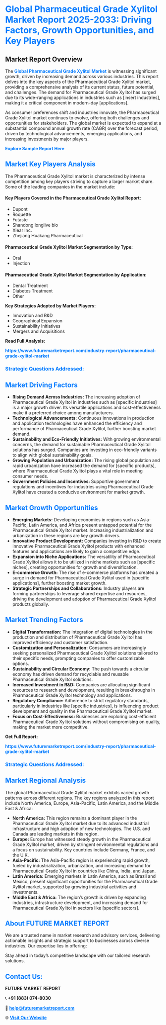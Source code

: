 <h1 style="color: #007BFF;">Global Pharmaceutical Grade Xylitol Market Report 2025-2033: Driving Factors, Growth Opportunities, and Key Players</h1>

<section id="overview">
<h2>Market Report Overview</h2>
<p>The <a href="https://www.futuremarketreport.com/industry-report/pharmaceutical-grade-xylitol-market" style="color: #007BFF; text-decoration: none;"><strong>Global Pharmaceutical Grade Xylitol Market</strong></a> is witnessing significant growth, driven by increasing demand across various industries. This report delves into the key aspects of the Pharmaceutical Grade Xylitol market, providing a comprehensive analysis of its current status, future potential, and challenges. The demand for Pharmaceutical Grade Xylitol has surged due to its wide-ranging applications in industries such as [insert industries], making it a critical component in modern-day [applications].</p>
<p>As consumer preferences shift and industries innovate, the Pharmaceutical Grade Xylitol market continues to evolve, offering both challenges and opportunities for stakeholders. The global market is expected to expand at a substantial compound annual growth rate (CAGR) over the forecast period, driven by technological advancements, emerging applications, and increasing investments by major players.</p>
</section>

<section id="overview">
<p><a href="https://www.futuremarketreport.com/request-sample/reportId=27709" style="color: #007BFF; text-decoration: none;"><strong>Explore Sample Report Here</strong></a></p>
</section>

<section id="key-players">
<h2 style="color: #007BFF;">Market Key Players Analysis</h2>
<p>The Pharmaceutical Grade Xylitol market is characterized by intense competition among key players striving to capture a larger market share. Some of the leading companies in the market include:</p>
<h4>Key Players Covered in the Pharmaceutical Grade Xylitol Report:</h4>
<ul><li>Dupont</li><li>Roquette</li><li>Futaste</li><li>Shandong longlive bio</li><li>Xlear Inc.</li><li>Zhejiang Huakang Pharmaceutical</li></ul>
<h4>Pharmaceutical Grade Xylitol Market Segmentation by Type:</h4>
<ul><li>Oral</li><li>Injection</li></ul>

<h4>Pharmaceutical Grade Xylitol Market Segmentation by Application:</h4>
<ul><li>Dental Treatment</li><li>Diabetes Treatment</li><li>Other</li></ul>
<p><strong>Key Strategies Adopted by Market Players:</strong></p>
<ul>
<li>Innovation and R&D</li>
<li>Geographical Expansion</li>
<li>Sustainability Initiatives</li>
<li>Mergers and Acquisitions</li>
</ul>
</section>

<section>
<p><strong>Read Full Analysis: </strong></p><a href="https://www.futuremarketreport.com/industry-report/pharmaceutical-grade-xylitol-market" style="color: #007BFF; text-decoration: none;"><strong>https://www.futuremarketreport.com/industry-report/pharmaceutical-grade-xylitol-market</strong></a>
<h3 style="color: #007BFF;">Strategic Questions Addressed:</h3>
</section>

<section id="driving-factors">
<h2 style="color: #007BFF;">Market Driving Factors</h2>
<ul>
<li><strong>Rising Demand Across Industries:</strong> The increasing adoption of Pharmaceutical Grade Xylitol in industries such as [specific industries] is a major growth driver. Its versatile applications and cost-effectiveness make it a preferred choice among manufacturers.</li>
<li><strong>Technological Advancements:</strong> Continuous innovations in production and application technologies have enhanced the efficiency and performance of Pharmaceutical Grade Xylitol, further boosting market demand.</li>
<li><strong>Sustainability and Eco-Friendly Initiatives:</strong> With growing environmental concerns, the demand for sustainable Pharmaceutical Grade Xylitol solutions has surged. Companies are investing in eco-friendly variants to align with global sustainability goals.</li>
<li><strong>Growing Population and Urbanization:</strong> The rising global population and rapid urbanization have increased the demand for [specific products], where Pharmaceutical Grade Xylitol plays a vital role in meeting consumer needs.</li>
<li><strong>Government Policies and Incentives:</strong> Supportive government regulations and incentives for industries using Pharmaceutical Grade Xylitol have created a conducive environment for market growth.</li>
</ul>
</section>

<section id="growth-opportunities">
<h2 style="color: #007BFF;">Market Growth Opportunities</h2>
<ul>
<li><strong>Emerging Markets:</strong> Developing economies in regions such as Asia-Pacific, Latin America, and Africa present untapped potential for the Pharmaceutical Grade Xylitol market. Increasing industrialization and urbanization in these regions are key growth drivers.</li>
<li><strong>Innovative Product Development:</strong> Companies investing in R&D to create innovative Pharmaceutical Grade Xylitol products with enhanced features and applications are likely to gain a competitive edge.</li>
<li><strong>Expansion into Niche Applications:</strong> The versatility of Pharmaceutical Grade Xylitol allows it to be utilized in niche markets such as [specific niches], creating opportunities for growth and diversification.</li>
<li><strong>E-commerce Growth:</strong> The rise of e-commerce platforms has created a surge in demand for Pharmaceutical Grade Xylitol used in [specific applications], further boosting market growth.</li>
<li><strong>Strategic Partnerships and Collaborations:</strong> Industry players are forming partnerships to leverage shared expertise and resources, driving the development and adoption of Pharmaceutical Grade Xylitol products globally.</li>
</ul>
</section>

<section id="trending-factors">
<h2 style="color: #007BFF;">Market Trending Factors</h2>
<ul>
<li><strong>Digital Transformation:</strong> The integration of digital technologies in the production and distribution of Pharmaceutical Grade Xylitol has improved efficiency and customer satisfaction.</li>
<li><strong>Customization and Personalization:</strong> Consumers are increasingly seeking personalized Pharmaceutical Grade Xylitol solutions tailored to their specific needs, prompting companies to offer customizable options.</li>
<li><strong>Sustainability and Circular Economy:</strong> The push towards a circular economy has driven demand for recyclable and reusable Pharmaceutical Grade Xylitol solutions.</li>
<li><strong>Increased Investment in R&D:</strong> Companies are allocating significant resources to research and development, resulting in breakthroughs in Pharmaceutical Grade Xylitol technology and applications.</li>
<li><strong>Regulatory Compliance:</strong> Adherence to strict regulatory standards, particularly in industries like [specific industries], is influencing product development and quality in the Pharmaceutical Grade Xylitol market.</li>
<li><strong>Focus on Cost-Effectiveness:</strong> Businesses are exploring cost-efficient Pharmaceutical Grade Xylitol solutions without compromising on quality, making the market more competitive.</li>
</ul>
</section>

<section>
<p><strong>Get Full Report: </strong></p><a href="https://www.futuremarketreport.com/industry-report/pharmaceutical-grade-xylitol-market" style="color: #007BFF; text-decoration: none;"><strong>https://www.futuremarketreport.com/industry-report/pharmaceutical-grade-xylitol-market</strong></a>
<h3 style="color: #007BFF;">Strategic Questions Addressed:</h3>
</section>


<section id="regional-analysis">
<h2 style="color: #007BFF;">Market Regional Analysis</h2>
<p>The global Pharmaceutical Grade Xylitol market exhibits varied growth patterns across different regions. The key regions analyzed in this report include North America, Europe, Asia-Pacific, Latin America, and the Middle East & Africa:</p>
<ul>
<li><strong>North America:</strong> This region remains a dominant player in the Pharmaceutical Grade Xylitol market due to its advanced industrial infrastructure and high adoption of new technologies. The U.S. and Canada are leading markets in this region.</li>
<li><strong>Europe:</strong> Europe has witnessed steady growth in the Pharmaceutical Grade Xylitol market, driven by stringent environmental regulations and a focus on sustainability. Key countries include Germany, France, and the U.K.</li>
<li><strong>Asia-Pacific:</strong> The Asia-Pacific region is experiencing rapid growth, fueled by industrialization, urbanization, and increasing demand for Pharmaceutical Grade Xylitol in countries like China, India, and Japan.</li>
<li><strong>Latin America:</strong> Emerging markets in Latin America, such as Brazil and Mexico, present significant opportunities for the Pharmaceutical Grade Xylitol market, supported by growing industrial activities and investments.</li>
<li><strong>Middle East & Africa:</strong> The region’s growth is driven by expanding industries, infrastructure development, and increasing demand for Pharmaceutical Grade Xylitol in sectors like [specific sectors].</li>
</ul>
</section>

<footer>
<h2 style="color: #007BFF;">About FUTURE MARKET REPORT</h2>
<p>We are a trusted name in market research and advisory services, delivering actionable insights and strategic support to businesses across diverse industries. Our expertise lies in offering:</p>

<p>Stay ahead in today’s competitive landscape with our tailored research solutions.</p>

<h2 style="color: #007BFF;">Contact Us:</h2>
<p><strong>FUTURE MARKET REPORT</strong></p>
<p>📞 <strong>+91 (883) 074-8030</strong></p>
<p>📧 <strong><a href="mailto:help@futuremarketreport.com" style="color: #007BFF;">help@futuremarketreport.com</a></strong></p>
<p>🌐 <strong><a href="https://www.futuremarketreport.com/" style="color: #007BFF;">Visit Our Website</a></strong></p>
</footer>